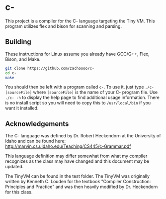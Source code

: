 # c-

This project is a compiler for the C- language targeting the Tiny VM. This program utilizes flex and bison for scanning and parsing.

## Building

These instructions for Linux assume you already have GCC/G++, Flex, Bison, and Make.

```bash
git clone https://github.com/zachoooo/c-
cd c-
make
```

You should then be left with a program called `c-`. To use it, just type `./c- [sourceFile]` where `[sourceFile]` is the name of your C- program file. Use `./c- -h` to display the help page to find additional usage information. There is no install script so you will need to copy this to `/usr/local/bin` if you want it installed.

## Acknowledgements

The C- language was defined by Dr. Robert Heckendorn at the University of Idaho and can be found here: http://marvin.cs.uidaho.edu/Teaching/CS445/c-Grammar.pdf

This language definition may differ somewhat from what my compiler recognizes as the class may have changed and this document may be updated.

The TinyVM can be found in the test folder. The TinyVM was originally written by Kenneth C. Louden for the textbook "Compiler Construction: Principles and Practice" and was then heavily modified by Dr. Heckendorn for this class.